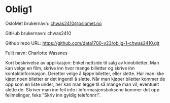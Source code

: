 # Oblig1
OsloMet brukernavn: chwas2410@oslomet.no

GitHub brukernavn: chwas2410

Github repo URL: https://github.com/data1700-v23/oblig-1-chwas2410.git

Fullt navn: Charlotte Wassnes

Kort beskrivelse av applikasjon: Enkel nettside til salg av kinobiletter. Man kan velge en film, skrive inn hvor mange billetter og skrive inn kontaktinformasjon. Deretter velge å kjøpe biletter, eller slette. Har man ikke kjøpt noen biletter er det ingentil å slette. Når man kjøper biletter kommer de opp som en liste under, her kan man legge til så mange man vil, eventuelt slette de. Skriver man inn feil info i informasjonsboksene kommer det opp feilmelinger, feks "Skriv inn gyldig telefonnr!". 
